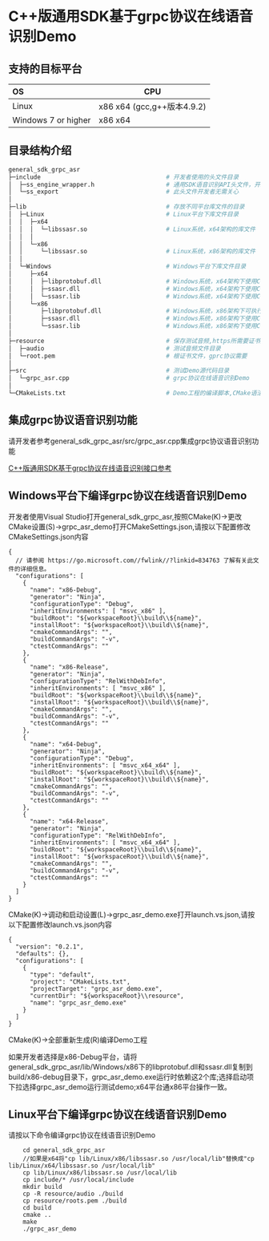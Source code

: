 # C++版通用SDK基于grpc协议在线语音识别Demo

## 支持的目标平台


| OS                    | CPU                       |
| :-------------------- | ------------------------- |
| Linux                 | x86 x64 (gcc,g++版本4.9.2)|
| Windows 7 or higher   | x86 x64                   |

## 目录结构介绍

```bash
general_sdk_grpc_asr
├─include                                   # 开发者使用的头文件目录
│  ├─ss_engine_wrapper.h                    # 通用SDK语音识别API头文件，开发者使用此头文件集成语音识别的功能
│  └─ss_export                              # 此头文件开发者无需关心
│            
├─lib		                                # 存放不同平台库文件的目录
│  ├─Linux                              	# Linux平台下库文件目录
│  │  ├─x64		
│  │  │  └─libssasr.so						# Linux系统，x64架构的库文件
│  │  │      
│  │  └─x86
│  │	 └─libssasr.so						# Linux系统，x86架构的库文件
│  │
│  └─Windows								# Windows平台下库文件目录
│     ├─x64
│     │  ├─libprotobuf.dll                  # Windows系统，x64架构下使用C++版通用SDK的API编译出来的可执行文件运行时依赖的动态库
│     │  ├─ssasr.dll						# Windows系统，x64架构下使用C++版通用SDK的API编译出来的可执行文件运行时依赖的动态库
│     │  └─ssasr.lib						# Windows系统，x64架构下使用C++版通用SDK的API编译时需要的库文件
│     └─x86
│        ├─libprotobuf.dll                  # Windows系统，x86架构下可执行文件运行时依赖的动态库
│        ├─ssasr.dll						# Windows系统，x86架构下使用C++版通用SDK的API编译出来的可执行文件运行时依赖的动态库
│        └─ssasr.lib						# Windows系统，x86架构下使用C++版通用SDK的API编译时需要的库文件
│  
├─resource								    # 保存测试音频,https所需要证书文件目录
│  ├─audio									# 测试音频文件目录 
│  └─root.pem								# 根证书文件，gprc协议需要
│                                 
├─src		                                # 测试Demo源代码目录				
│  └─grpc_asr.cpp                           # grpc协议在线语音识别Demo
│      
└─CMakeLists.txt                            # Demo工程的编译脚本,CMake语法
```

## 集成grpc协议语音识别功能

请开发者参考general_sdk_grpc_asr/src/grpc_asr.cpp集成grpc协议语音识别功能


[C++版通用SDK基于grpc协议在线语音识别接口参考](https://docs.zhiyin.sogou.com/docs/asr/sdk/reference/gsdk)


## Windows平台下编译grpc协议在线语音识别Demo

开发者使用Visual Studio打开general_sdk_grpc_asr,按照CMake(K)->更改CMake设置(S)->grpc_asr_demo打开CMakeSettings.json,请按以下配置修改CMakeSettings.json内容

```
{
  // 请参阅 https://go.microsoft.com//fwlink//?linkid=834763 了解有关此文件的详细信息。
  "configurations": [
    {
      "name": "x86-Debug",
      "generator": "Ninja",
      "configurationType": "Debug",
      "inheritEnvironments": [ "msvc_x86" ],
      "buildRoot": "${workspaceRoot}\\build\\${name}",
      "installRoot": "${workspaceRoot}\\build\\${name}",
      "cmakeCommandArgs": "",
      "buildCommandArgs": "-v",
      "ctestCommandArgs": ""
    },
    {
      "name": "x86-Release",
      "generator": "Ninja",
      "configurationType": "RelWithDebInfo",
      "inheritEnvironments": [ "msvc_x86" ],
      "buildRoot": "${workspaceRoot}\\build\\${name}",
      "installRoot": "${workspaceRoot}\\build\\${name}",
      "cmakeCommandArgs": "",
      "buildCommandArgs": "-v",
      "ctestCommandArgs": ""
    },
    {
      "name": "x64-Debug",
      "generator": "Ninja",
      "configurationType": "Debug",
      "inheritEnvironments": [ "msvc_x64_x64" ],
      "buildRoot": "${workspaceRoot}\\build\\${name}",
      "installRoot": "${workspaceRoot}\\build\\${name}",
      "cmakeCommandArgs": "",
      "buildCommandArgs": "-v",
      "ctestCommandArgs": ""
    },
    {
      "name": "x64-Release",
      "generator": "Ninja",
      "configurationType": "RelWithDebInfo",
      "inheritEnvironments": [ "msvc_x64_x64" ],
      "buildRoot": "${workspaceRoot}\\build\\${name}",
      "installRoot": "${workspaceRoot}\\build\\${name}",
      "cmakeCommandArgs": "",
      "buildCommandArgs": "-v",
      "ctestCommandArgs": ""
    }
  ]
}
```

CMake(K)->调动和启动设置(L)->grpc_asr_demo.exe打开launch.vs.json,请按以下配置修改launch.vs.json内容
```
{
  "version": "0.2.1",
  "defaults": {},
  "configurations": [
    {
      "type": "default",
      "project": "CMakeLists.txt",
      "projectTarget": "grpc_asr_demo.exe",
      "currentDir": "${workspaceRoot}\\resource",
      "name": "grpc_asr_demo.exe"
    }
  ]
}
```

CMake(K)->全部重新生成(R)编译Demo工程<br>

如果开发者选择是x86-Debug平台，请将general_sdk_grpc_asr/lib/Windows/x86下的libprotobuf.dll和ssasr.dll复制到build/x86-debug目录下，grpc_asr_demo.exe运行时依赖这2个库;选择启动项下拉选择grpc_asr_demo运行测试demo;x64平台通x86平台操作一致。


## Linux平台下编译grpc协议在线语音识别Demo

请按以下命令编译grpc协议在线语音识别Demo
```
	cd general_sdk_grpc_asr
	//如果是x64将"cp lib/Linux/x86/libssasr.so /usr/local/lib"替换成"cp lib/Linux/x64/libssasr.so /usr/local/lib"
	cp lib/Linux/x86/libssasr.so /usr/local/lib
	cp include/* /usr/local/include
	mkdir build
	cp -R resource/audio ./build
	cp resource/roots.pem ./build 
	cd build
	cmake ..
	make
	./grpc_asr_demo 
```
